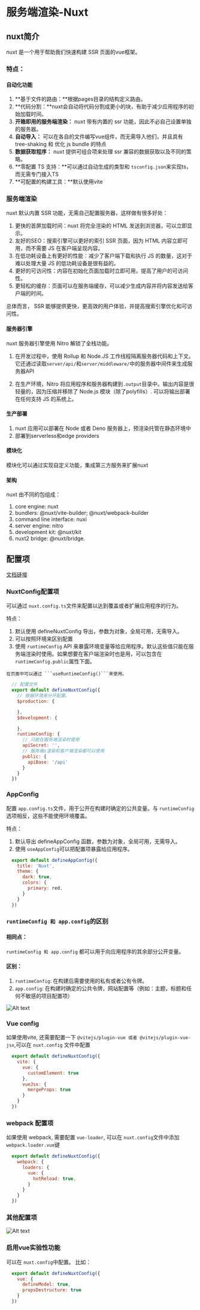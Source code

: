 # 服务端渲染-Nuxt
## nuxt简介
  nuxt 是一个用于帮助我们快速构建 SSR 页面的vue框架。

### 特点：
#### 自动化功能
  1. **基于文件的路由：**根据pages目录的结构定义路由。
  2. **代码分割：**nuxt会自动将代码分割成更小的块，有助于减少应用程序的初始加载时间。
  3. **开箱即用的服务端渲染：** nuxt 带有内置的 ssr 功能，因此不必自己设置单独的服务器。
  4. **自动导入：**  可以在各自的文件编写vue组件，而无需导入他们，并且具有 tree-shaking 和 优化 js bundle 的特点
  5. **数据获取程序：** nuxt 提供可组合项来处理 ssr 兼容的数据获取以及不同的策略。
  6. **零配置 TS 支持：**可以通过自动生成的类型和 ```tsconfig.json```来实现ts，而无需专门接入TS
  7. **可配置的构建工具：**默认使用vite

### 服务端渲染
  nuxt 默认内置 SSR 功能，无需自己配置服务器，这样做有很多好处：
  
  1. 更快的首屏加载时间：nuxt 将完全渲染的 HTML 发送到浏览器，可以立即显示。
  2. 友好的SEO：搜索引擎可以更好的索引 SSR 页面，因为 HTML 内容立即可用，而不需要 JS 在客户端呈现内容。
  3. 在低功耗设备上有更好的性能：减少了客户端下载和执行 JS 的数量，这对于难以处理大量 JS 的低功耗设备是很有益的。
  4. 更好的可访问性：内容在初始化页面加载时立即可用，提高了用户的可访问性。
  5. 更轻松的缓存：页面可以在服务端缓存，可以减少生成内容并将内容发送给客户端的时间。

  总体而言， SSR 能够提供更快，更高效的用户体验，并提高搜索引擎优化和可访问性。

#### 服务器引擎
  nuxt 服务器引擎使用 Nitro 解锁了全栈功能。

  1. 在开发过程中，使用 Rollup 和 Node.JS 工作线程隔离服务器代码和上下文。它还通过读取```server/api/```和```server/middleware/```中的服务器中间件来生成服务器API

  2. 在生产环境，Nitro 将应用程序和服务器构建到```.output```目录中。输出内容是很轻量的，因为压缩并移除了 Node.js 模块（除了polyfills）. 可以将输出部署在任何支持 JS 的系统上。

#### 生产部署

  1. nuxt 应用可以部署在 Node 或者 Deno 服务器上，预渲染托管在静态环境中
  2. 部署到serverless和edge providers

#### 模块化
  模块化可以通过实现自定义功能，集成第三方服务来扩展nuxt

#### 架构
  nuxt 由不同的包组成：

  1. core engine: nuxt
  2. bundlers: @nuxt/vite-builder; @nuxt/webpack-builder
  3. command line interface: nuxi
  4. server engine: nitro
  5. development kit: @nuxt/kit
  6. nuxt2 bridge: @nuxt/bridge.

## 配置项
  [文档链接](https://nuxt.com/docs/getting-started/configuration)
### NuxtConfig配置项
  可以通过 ```nuxt.config.ts```文件来配置以达到覆盖或者扩展应用程序的行为。

  特点：

  1. 默认使用 defineNuxtConfig 导出，参数为对象，全局可用，无需导入。
  2. 可以按照环境来区别配置
  3. 使用 ```runtimeConfig``` API 来暴露环境变量等给应用程序。默认这些值只能在服务端渲染时使用。如果想要在客户端渲染时也是用，可以包含在 ```runtimeConfig.public```属性下面。
    
    在页面中可以通过 ```useRuntimeConfig()```来使用。


  ```js
    // 配置文件
    export default defineNuxtConfig({
      // 根据环境来分开配置。
      $production: {

      },
      $development: {

      },
      runtimeConfig: {
        // 只能在服务端渲染时使用
        apiSecret: '',
        // 服务端s渲染和客户端渲染都可以使用
        public: {
          apiBase: '/api'
        }
      }
    })
  ```

### AppConfig
  配置 ```app.config.ts```文件，用于公开在构建时确定的公共变量。与 ```runtimeConfig```选项相反，这些不能使用环境覆盖。

  特点：
  
  1. 默认导出 defineAppConfig 函数，参数为对象，全局可用，无需导入。
  2. 使用 ```useAppConfig```可以把配置项暴露给应用程序。

  ```js
    export default defineAppConfig({
      title: 'Nuxt',
      theme: {
        dark: true,
        colors: {
          primary: red,
        }
      }
    })
  ```

### ```runtimeConfig 和 app.config```的区别

#### 相同点：
  ```runtimeConfig 和 app.config``` 都可以用于向应用程序的其余部分公开变量。

#### 区别：
  1. ```runtimeConfig```: 在构建后需要使用的私有或者公有令牌。
  2. ```app.config```: 在构建时确定的公共令牌，网站配置等（例如：主题，标题和任何不敏感的项目配置项）

  ![Alt text](nuxtConfigVSappConfig.png)
    

### Vue config
  如果使用vite, 还需要配置一下 ```@vitejs/plugin-vue 或者 @vitejs/plugin-vue-jsx```,可以在 ```nuxt.config``` 文件中配置

  ```js
    export default defineNuxtConfig({
      vite: {
        vue: {
          customElement: true
        },
        vueJsx: {
          mergeProps: true
        }
      }
    })

  ```

### webpack 配置项
  如果使用 webpack, 需要配置 ```vue-loader```, 可以在 ```nuxt.config```文件中添加 ```webpack.loader.vue```键

  ```js
    export default defineNuxtConfig({
      webpack: {
        loaders: {
          vue: {
            hotReload: true,
          }
        }
      }
    })

  ```

### 其他配置项
  ![Alt text](otherConfig.png)

### 启用vue实验性功能
  可以在 ```nuxt.config```中配置。 比如：

  ```js
    export default defineNuxtConfig({
      vue: {
        defineModel: true,
        propsDestructure: true
      }
    })

  ```